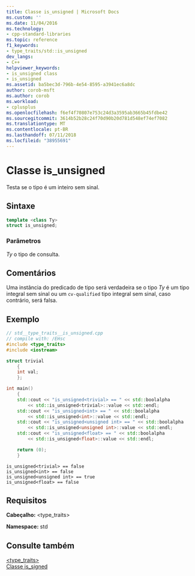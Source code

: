 ```yaml
---
title: Classe is_unsigned | Microsoft Docs
ms.custom: ''
ms.date: 11/04/2016
ms.technology:
- cpp-standard-libraries
ms.topic: reference
f1_keywords:
- type_traits/std::is_unsigned
dev_langs:
- C++
helpviewer_keywords:
- is_unsigned class
- is_unsigned
ms.assetid: ba5bec3d-796b-4e54-8595-a3941ec6a8dc
author: corob-msft
ms.author: corob
ms.workload:
- cplusplus
ms.openlocfilehash: f6ef4f70807e753c24d3a3595ab3665b45fdbe42
ms.sourcegitcommit: 3614b52b28c24f70d90b20d781d548ef74ef7082
ms.translationtype: MT
ms.contentlocale: pt-BR
ms.lasthandoff: 07/11/2018
ms.locfileid: "38955691"
---
```

# <a name="isunsigned-class"></a>Classe is_unsigned

Testa se o tipo é um inteiro sem sinal.

## <a name="syntax"></a>Sintaxe

```cpp
template <class Ty>
struct is_unsigned;
```

### <a name="parameters"></a>Parâmetros

*Ty* o tipo de consulta.

## <a name="remarks"></a>Comentários

Uma instância do predicado de tipo será verdadeira se o tipo *Ty* é um tipo integral sem sinal ou um `cv-qualified` tipo integral sem sinal, caso contrário, será falsa.

## <a name="example"></a>Exemplo

```cpp
// std__type_traits__is_unsigned.cpp
// compile with: /EHsc
#include <type_traits>
#include <iostream>

struct trivial
    {
    int val;
    };

int main()
    {
    std::cout << "is_unsigned<trivial> == " << std::boolalpha
        << std::is_unsigned<trivial>::value << std::endl;
    std::cout << "is_unsigned<int> == " << std::boolalpha
        << std::is_unsigned<int>::value << std::endl;
    std::cout << "is_unsigned<unsigned int> == " << std::boolalpha
        << std::is_unsigned<unsigned int>::value << std::endl;
    std::cout << "is_unsigned<float> == " << std::boolalpha
        << std::is_unsigned<float>::value << std::endl;

    return (0);
    }

```

```Output
is_unsigned<trivial> == false
is_unsigned<int> == false
is_unsigned<unsigned int> == true
is_unsigned<float> == false
```

## <a name="requirements"></a>Requisitos

**Cabeçalho:** \<type_traits>

**Namespace:** std

## <a name="see-also"></a>Consulte também

[<type_traits>](../standard-library/type-traits.md)<br/>
[Classe is_signed](../standard-library/is-signed-class.md)<br/>
